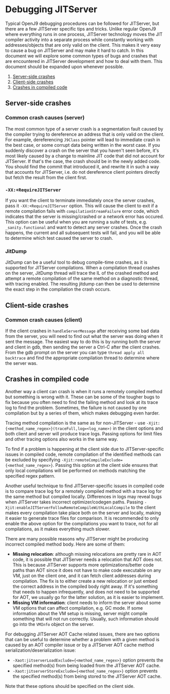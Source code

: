 <!--
Copyright IBM Corp. and others 2018

This program and the accompanying materials are made available under
the terms of the Eclipse Public License 2.0 which accompanies this
distribution and is available at https://www.eclipse.org/legal/epl-2.0/
or the Apache License, Version 2.0 which accompanies this distribution and
is available at https://www.apache.org/licenses/LICENSE-2.0.

This Source Code may also be made available under the following
Secondary Licenses when the conditions for such availability set
forth in the Eclipse Public License, v. 2.0 are satisfied: GNU
General Public License, version 2 with the GNU Classpath
Exception [1] and GNU General Public License, version 2 with the
OpenJDK Assembly Exception [2].

[1] https://www.gnu.org/software/classpath/license.html
[2] https://openjdk.org/legal/assembly-exception.html

SPDX-License-Identifier: EPL-2.0 OR Apache-2.0 OR GPL-2.0 WITH Classpath-exception-2.0 OR LicenseRef-GPL-2.0 WITH Assembly-exception
-->

# Debugging JITServer

Typical OpenJ9 debugging procedures can be followed for JITServer, but there are a few JITServer specific tips and tricks.
Unlike regular OpenJ9 where everything runs in one process, JITServer technology moves the JIT compiler activity into a separate process while constantly
working with addresses/objects that are only valid on the client. This makes it very easy to cause a bug on JITServer and may make it hard to catch.
In this document we will explore some common types of bugs and crashes that are encountered in JITServer development and how to deal with them.
This document should be expanded upon whenever possible.

1. [Server-side crashes](#server-side-crashes)
2. [Client-side crashes](#client-side-crashes)
3. [Crashes in compiled code](#crashes-in-compiled-code)

## Server-side crashes

### Common crash causes (server)

The most common type of a server crash is a segmentation fault caused by the compiler trying to dereference an address that is only valid on the client.
For example, dereferencing `J9Class` pointer will lead to immediate crash in the best case, or some corrupt data being written in the worst case.
If you suddenly discover a crash on the server that you haven't seen before, it's most likely caused by a change to mainline JIT code that did not account
for JITServer. If that's the case, the crash should be in the newly added code. You should find the commit that introduced it, and rewrite it in such a way
that accounts for JITServer, i.e. do not dereference client pointers directly but fetch the result from the client first.

### `-XX:+RequireJITServer`

If you want the client to terminate immediately once the server crashes, pass it `-XX:+RequireJITServer` option. This will cause the client
to exit if a remote compilation fails with `compilationStreamFailure` error code, which indicates that the server is missing/crashed or a network error has occured.
This option can be useful when you are running a suite of tests, e.g. `_sanity.functional` and want to detect any server crashes. Once the crash happens,
the current and all subsequent tests will fail, and you will be able to determine which test caused the server to crash.

### JitDump

JitDump can be a useful tool to debug compile-time crashes, as it is supported for JITServer compilations.
When a compilation thread crashes on the server, JitDump thread will trace the IL of the crashed method and attempt a remote compilation of the same method on a diagnostic thread, with tracing enabled. The resulting jitdump can then be used to determine the exact step in the compilation the crash occurs.

## Client-side crashes

### Common crash causes (client)

If the client crashes in `handleServerMessage` after receiving some bad data from the server, you will need to find out what the server was doing when it sent the message. The easiest way to do this is by running both the server and client in gdb, then sending the server a Ctrl-C after the client crashes. From the gdb prompt on the server you can type `thread apply all backtrace` and find the appropriate compilation thread to determine where the server was.

## Crashes in compiled code

Another way a client can crash is when it runs a remotely compiled method but something is wrong with it. These can be some of the tougher bugs to fix
because you often need to find the failing method and look at its trace log to find the problem. Sometimes, the failure is not caused by one compilation
but by a series of them, which makes debugging even harder.

Tracing method compilation is the same as for non-JITServer - use `-Xjit:{<method_name_regex>}(traceFull,log=<log_name>)` in the client options and both client
and server will produce trace logs. Passing options for limit files and other tracing options also works in the same way.

To find if a problem is happening at the client side due to JITServer-specific issues in compiled code, remote compilation of the identified methods can be excluded by specifying `-Xjit:remoteCompileExclude={<method_name_regex>}`. Passing this option at the client side ensures that only local compilations will be performed on methods matching the specified regex pattern.

Another useful technique to find JITServer-specific issues in compiled code is to compare trace log for a remotely compiled method
with a trace log for the same method but compiled locally.
Differences in logs may reveal bugs when JITServer takes incorrect optimizer/codegen paths.
Passing `-Xjit:enableJITServerFollowRemoteCompileWithLocalCompile` to the client makes every compilation take place both on the server
and locally, making it easier to generate trace files for comparison. It is recommended to only enable the above option for the compilations you want to trace, not for all compilations, as it makes everything much slower.

There are many possible reasons why JITServer might be producing incorrect compiled method body.
Here are some of them:

- **Missing relocation**: although missing relocations are pretty rare in AOT code, it is possible that JITServer needs a relocation
that AOT does not. This is because JITServer supports more optimizations/better code paths than AOT since it does not have to make code
executable on any VM, just on the client one, and it can fetch client addresses during compilation. The fix is to either create a new
relocation or just embed the correct address in the compiled body right away. If it's something that needs to happen infrequently, and does not need to be supported for AOT,
we usually go for the latter solution, as it is easier to implement.
- **Missing VM information**: client needs to inform the server about some VM options that can affect compilation, e.g. GC mode.
If some information about the VM setup is missing, server might compile something that will not run correctly. Usually, such information
should go into the `VMInfo` object on the server.


For debugging JITServer AOT Cache related issues, there are two options that can be useful to determine whether a problem with a given method is caused by an AOT compiler issue or by a JITServer AOT cache method serialization/deserialization issue:

- `-Xaot:jitserverLoadExclude={<method_name_regex>}` option prevents the specified method(s) from being loaded from the JITServer AOT cache.
- `-Xaot:jitserverStoreExclude={<method_name_regex>}` option prevents the specified method(s) from being stored to the JITServer AOT cache.

Note that these options should be specified on the client side.
